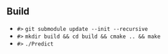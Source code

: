 ## Build
- `#>` `git submodule update --init --recursive`
- `#>` `mkdir build && cd build && cmake .. && make`
- `#>` `./Predict`

